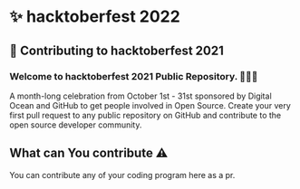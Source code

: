 # ✨ hacktoberfest 2022

## 🌱 Contributing to hacktoberfest 2021

### Welcome to hacktoberfest 2021 Public Repository. 👨🏻‍💻

A month-long celebration from October 1st - 31st sponsored by Digital Ocean and GitHub to get people involved in Open Source. Create your very first pull request to any public repository on GitHub and contribute to the open source developer community.

## What can You contribute ⚠️

You can contribute any of your coding program here as a pr.


